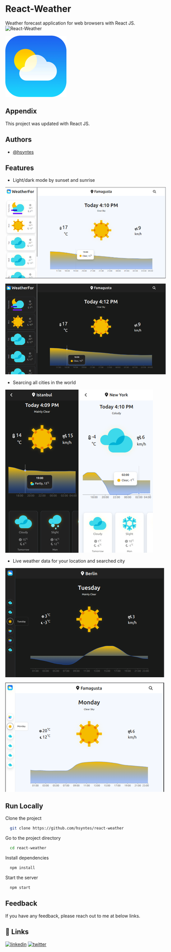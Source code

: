 # React-Weather

Weather forecast application for web browsers with React JS.
![React-Weather](https://weatherfor.netlify.app)

![logo](/public/logo192.png)

## Appendix

This project was updated with React JS.

## Authors

- [@hsyntes](https://www.github.com/hsyntes)

## Features

- Light/dark mode by sunset and sunrise

![App Screenshot](./src/screenshots/desktop-view-light.png)

![App Screenshot](./src/screenshots/desktop-view-dark.png)

- Searcing all cities in the world

![App Screenshot](./src/screenshots/mobile-view-dark-search.png) ![App Screenshot](./src/screenshots/mobile-view-light-search.png)

- Live weather data for your location and searched city

![App Screenshot](./src/screenshots/tablet-view-dark.png)

![App Screenshot](./src/screenshots/tablet-view-light.png)

## Run Locally

Clone the project

```bash
  git clone https://github.com/hsyntes/react-weather
```

Go to the project directory

```bash
  cd react-weather
```

Install dependencies

```bash
  npm install
```

Start the server

```bash
  npm start
```

## Feedback

If you have any feedback, please reach out to me at below links.

## 🔗 Links

[![linkedin](https://img.shields.io/badge/linkedin-0A66C2?style=for-the-badge&logo=linkedin&logoColor=white)](https://www.linkedin.com/in/hsyntes)
[![twitter](https://img.shields.io/badge/twitter-1DA1F2?style=for-the-badge&logo=twitter&logoColor=white)](https://twitter.com/hsyntes)
